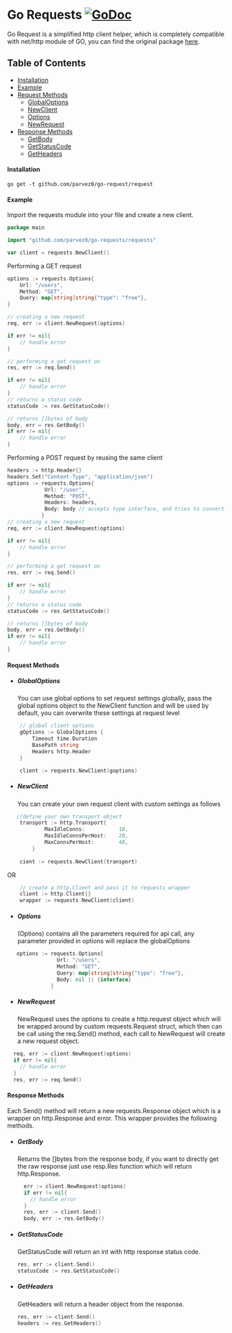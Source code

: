 # Go Requests  [![GoDoc](https://godoc.org/github.com/sirupsen/logrus?status.svg)](https://golang.org/pkg/net/http/)

Go Request is a simplified http client helper, which is completely compatible with net/http module of GO, 
you can find the original package [here](https://golang.org/pkg/net/http/).

## Table of Contents
 - [Installation](#installation)
 - [Example](#Example)
 - [Request Methods](#Methods)
    - [GlobalOptions](#GlobalOptions)
    - [NewClient](#NewClient)
    - [Options](#Options)
    - [NewRequest](#NewRequest)
 - [Response Methods](#ResponseMethods)
    - [GetBody](#GetBody)
    - [GetStatusCode](#GetStatusCode)
    - [GetHeaders](#GetHeaders)
    
#### Installation
    
    go get -t github.com/parvez0/go-request/request

#### Example

Import the requests module into your file and create a new client.

```go
package main

import "github.com/parvez0/go-requests/requests"

var client = requests.NewClient()
```

Performing a GET request

```go
options := requests.Options{
	Url: "/users",
	Method: "GET",
	Query: map[string]string{"type": "free"},
}

// creating a new request
req, err := client.NewRequest(options)

if err != nil{
    // handle error
}

// performing a get request on 
res, err := req.Send()

if err != nil{
    // handle error
}
// returns a status code
statusCode := res.GetStatusCode()

// returns []bytes of body
body, err = res.GetBody()
if err != nil{
	// handle error
}
```

Performing a POST request by reusing the same client

```go
headers := http.Header{}
headers.Set("Content-Type", "application/json")
options := requests.Options{
           	Url: "/user",
           	Method: "POST",
           	Headers: headers,
           	Body: body // accepts type interface, and tries to convert it to json
           }
// creating a new request
req, err := client.NewRequest(options)

if err != nil{
    // handle error
}

// performing a get request on 
res, err := req.Send()

if err != nil{
    // handle error
}
// returns a status code
statusCode := res.GetStatusCode()

// returns []bytes of body
body, err = res.GetBody()
if err != nil{
	// handle error
}
```
#### Request Methods
- ##### GlobalOptions
  You can use global options to set request settings globally, pass the global options object to the NewClient function
  and will be used by default, you can overwrite these settings at request level 
```go
    // global client options
    gOptions := GlobalOptions {
    	Timeout time.Duration
    	BasePath string
    	Headers http.Header
    }

    client := requests.NewClient(goptions)
```
- ##### NewClient
  You can create your own request client with custom settings as follows
```go
   //define your own transport object
    transport := http.Transport{
    		MaxIdleConns:           10,
    		MaxIdleConnsPerHost:    20,
    		MaxConnsPerHost:        40,
    	}
    
    cient := requests.NewClient(transport)
```          
 OR
```go
    // create a http.Client and pass it to requests wrapper
    client := http.Client{}
    wrapper := requests.NewClient(client)
``` 
- ##### Options
  (Options) contains all the parameters required for api call, any parameter provided in options will replace the globalOptions
```go
   options := requests.Options{
	            Url: "/users",
	            Method: "GET",
	            Query: map[string]string{"type": "free"},
	            Body: nil || {interface}
	          }
```  
- ##### NewRequest
  NewRequest uses the options to create a http.request object which will be wrapped around by custom requests.Request struct, which then can be call using the req.Send() method, 
  each call to NewRequest will create a new request object.
```go
  req, err := client.NewRequest(options)
  if err != nil{
    // handle error
  } 
  res, err := req.Send()
```  
#### Response Methods
Each Send() method will return a new requests.Response object which is a wrapper on http.Response and error. This wrapper
provides the following methods.

- ##### GetBody
  Returns the []bytes from the response body, if you want to  directly get 
  the raw response just use resp.Res function which will return http.Response.
  ```go
    err := client.NewRequest(options)
    if err != nil{
      // handle error
    } 
    res, err := client.Send()
    body, err := res.GetBody()
  ``` 
- ##### GetStatusCode
  GetStatusCode will return an int with http response status code.
  ```go
  res, err := client.Send()
  statusCode := res.GetStatusCode()
    ```
- ##### GetHeaders
  GetHeaders will return a header object from the response.
    ```go
    res, err := client.Send()
    headers := res.GetHeaders()
    ```